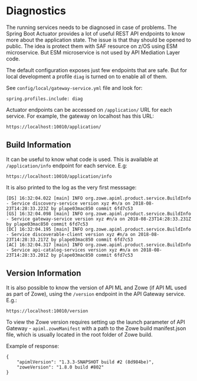 # Diagnostics

The running services needs to be diagnosed in case of problems. The Spring Boot Actuator provides a lot of useful REST API endpoints to know more about the application state. The issue is that thay should be opened to public. The idea is protect them with SAF resource on z/OS using ESM microservice. But ESM microservice is not used by API Mediation Layer code.

The default configuration exposes just few endpoints that are safe. But for local development a profile `diag` is turned on to enable all of them. 

See `config/local/gateway-service.yml` file and look for:

    spring.profiles.include: diag


Actuator endpoints can be accessed on `/application/` URL for each service. 
For example, the gateway on localhost has this URL:

    https://localhost:10010/application/


## Build Information

It can be useful to know what code is used. This is available at `/application/info` endpoint for each service. E.g:

    https://localhost:10010/application/info


It is also printed to the log as the very first messsage:

    [DS] 16:32:04.022 [main] INFO org.zowe.apiml.product.service.BuildInfo - Service discovery-service version xyz #n/a on 2018-08-23T14:28:33.223Z by plape03mac850 commit 6fd7c53
    [GS] 16:32:04.098 [main] INFO org.zowe.apiml.product.service.BuildInfo - Service gateway-service version xyz #n/a on 2018-08-23T14:28:33.231Z by plape03mac850 commit 6fd7c53
    [DC] 16:32:04.195 [main] INFO org.zowe.apiml.product.service.BuildInfo - Service discoverable-client version xyz #n/a on 2018-08-23T14:28:33.217Z by plape03mac850 commit 6fd7c53
    [AC] 16:32:04.317 [main] INFO org.zowe.apiml.product.service.BuildInfo - Service api-catalog-services version xyz #n/a on 2018-08-23T14:28:33.201Z by plape03mac850 commit 6fd7c53


## Version Information

It is also possible to know the version of API ML and Zowe (if API ML used as part of Zowe), using the `/version` endpoint in the API Gateway service. E.g.:

    https://localhost:10010/version

To view the Zowe version requires setting up the launch parameter of API Gateway - `apiml.zoweManifest` with a path to the Zowe build manifest.json file, which is usually located in the root folder of Zowe build.
    
Example of response:

    {                                                         
        "apimlVersion": "1.3.3-SNAPSHOT build #2 (8d984be)",
        "zoweVersion": "1.8.0 build #802"                     
    }                                                         
